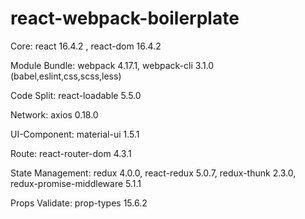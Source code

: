 # react-webpack-boilerplate
Core: react 16.4.2 , react-dom 16.4.2

Module Bundle: webpack 4.17.1, webpack-cli 3.1.0 (babel,eslint,css,scss,less)

Code Split: react-loadable 5.5.0

Network: axios 0.18.0

UI-Component: material-ui 1.5.1

Route: react-router-dom 4.3.1

State Management: redux 4.0.0, react-redux 5.0.7, redux-thunk 2.3.0, redux-promise-middleware 5.1.1

Props Validate: prop-types 15.6.2

